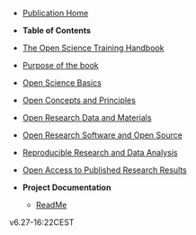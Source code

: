 - [Publication Home](/)

-  **Table of Contents**

- [The Open Science Training Handbook](openscience-en/chapter_1.md)
- [Purpose of the book](openscience-en/chapter_2.md)
- [Open Science Basics](openscience-en/chapter_3.md)
- [Open Concepts and Principles](openscience-en/chapter_4.md)
- [Open Research Data and Materials](openscience-en/chapter_5.md)
- [Open Research Software and Open Source](openscience-en/chapter_6.md)
- [Reproducible Research and Data Analysis](openscience-en/chapter_7.md)
- [Open Access to Published Research Results](openscience-en/chapter_8.md)

- **Project Documentation**
  - [ReadMe](https://github.com/hibbitts-design/docsify-open-publishing-starter-kit/blob/master/README.md)

v6.27-16:22CEST  
